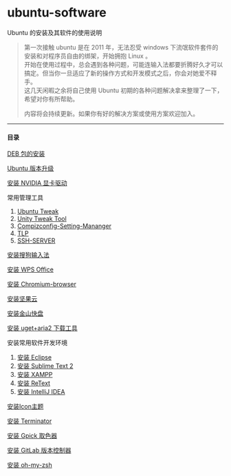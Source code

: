 # ubuntu-software
Ubuntu 的安装及其软件的使用说明
> 第一次接触 ubuntu 是在 2011 年，无法忍受 windows 下流氓软件套件的安装和对程序员自由的绑架，开始拥抱 Linux 。   
> 开始在使用过程中，总会遇到各种问题，可能连输入法都要折腾好久才可以搞定。但当你一旦适应了新的操作方式和开发模式之后，你会对她爱不释手。   
> 这几天闲暇之余将自己使用 Ubuntu 初期的各种问题解决拿来整理了一下，希望对你有所帮助。
> 
> 内容将会持续更新。如果你有好的解决方案或使用方案欢迎加入。

---

#### 目录
[DEB 包的安装](./deb.md)

[Ubuntu 版本升级](./upgrade.md)

[安装 NVIDIA 显卡驱动](./nvidia.md)

常用管理工具

1. [Ubuntu Tweak](./ubuntu-tweak.md)
2. [Unity Tweak Tool](./unity-tweak-tool.md)
3. [Compizconfig-Setting-Mananger](./compizconfig-setting-mananger.md)
4. [TLP](./tlp.md)
5. [SSH-SERVER](./ssh-server.md)

[安装搜狗输入法](./input-method.md)

[安装 WPS Office](./wps-office.md)

[安装 Chromium-browser](./chromium-browser.md)

[安装坚果云](./nutstore.md)

[安装金山快盘](./kuaipan.md)

[安装 uget+aria2 下载工具](./uget+aria2.md)

安装常用软件开发环境

1. [安装 Eclipse](./eclipse.md)
2. [安装 Sublime Text 2](./sublime-text-2.md)
3. [安装 XAMPP](./xampp.md)   
4. [安装 ReText](./retext.md)
5. [安装 IntelliJ IDEA](./intellij-idea.md)

[安装Icon主题](./icon-theme.md)

[安装 Terminator](./terminator.md)

[安装 Gpick 取色器](./gpick.md)

[安装 GitLab 版本控制器](./gitlab.md)

[安装 oh-my-zsh](./oh-my-zsh.md)